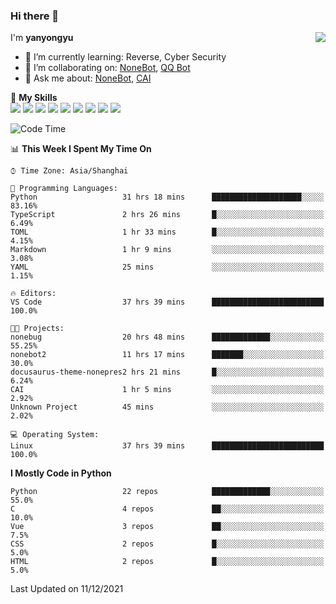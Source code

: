 ### Hi there 👋

<a href="#">
  <img align="right" src="https://github-readme-stats.vercel.app/api?username=yanyongyu&count_private=true&show_icons=true&bg_color=15,f2f7fd,E0EAFC" />
</a>

I'm **yanyongyu**

- 🌱 I’m currently learning: Reverse, Cyber Security
- 👯 I’m collaborating on: [NoneBot](https://github.com/nonebot), [QQ Bot](https://github.com/Mrs4s/go-cqhttp)
- 💬 Ask me about: [NoneBot](https://github.com/nonebot), [CAI](https://github.com/cscs181/CAI)

🌟 **My Skills**  
![](https://img.shields.io/badge/-Python-3e74a2?style=flat-square&logo=Python&logoColor=fff)
![](https://img.shields.io/badge/-Node.js-339933?style=flat-square&logo=Node.js&logoColor=fff)
![](https://img.shields.io/badge/-Vue-4fc08d?style=flat-square&logo=Vue.js&logoColor=fff)
![](https://img.shields.io/badge/-React-2d98ce?style=flat-square&logo=React&logoColor=fff)
![](https://img.shields.io/badge/-Docker-2496ED?style=flat-square&logo=Docker&logoColor=fff)
![](https://img.shields.io/badge/-Linux-000000?style=flat-square&logo=Linux&logoColor=fff)
![](https://img.shields.io/badge/-MySQL-4479A1?style=flat-square&logo=MySQL&logoColor=fff)
![](https://img.shields.io/badge/-Redis-DC382D?style=flat-square&logo=Redis&logoColor=fff)
![](https://img.shields.io/badge/-MongoDB-47A248?style=flat-square&logo=MongoDB&logoColor=fff)

<!--START_SECTION:waka-->
![Code Time](http://img.shields.io/badge/Code%20Time-1%2C872%20hrs%2027%20mins-blue)

📊 **This Week I Spent My Time On** 

```text
⌚︎ Time Zone: Asia/Shanghai

💬 Programming Languages: 
Python                   31 hrs 18 mins      ████████████████████░░░░░   83.16% 
TypeScript               2 hrs 26 mins       █░░░░░░░░░░░░░░░░░░░░░░░░   6.49% 
TOML                     1 hr 33 mins        █░░░░░░░░░░░░░░░░░░░░░░░░   4.15% 
Markdown                 1 hr 9 mins         ░░░░░░░░░░░░░░░░░░░░░░░░░   3.08% 
YAML                     25 mins             ░░░░░░░░░░░░░░░░░░░░░░░░░   1.15%

🔥 Editors: 
VS Code                  37 hrs 39 mins      █████████████████████████   100.0%

🐱‍💻 Projects: 
nonebug                  20 hrs 48 mins      █████████████░░░░░░░░░░░░   55.25% 
nonebot2                 11 hrs 17 mins      ███████░░░░░░░░░░░░░░░░░░   30.0% 
docusaurus-theme-nonepres2 hrs 21 mins       █░░░░░░░░░░░░░░░░░░░░░░░░   6.24% 
CAI                      1 hr 5 mins         ░░░░░░░░░░░░░░░░░░░░░░░░░   2.92% 
Unknown Project          45 mins             ░░░░░░░░░░░░░░░░░░░░░░░░░   2.02%

💻 Operating System: 
Linux                    37 hrs 39 mins      █████████████████████████   100.0%

```

**I Mostly Code in Python** 

```text
Python                   22 repos            █████████████░░░░░░░░░░░░   55.0% 
C                        4 repos             ██░░░░░░░░░░░░░░░░░░░░░░░   10.0% 
Vue                      3 repos             ██░░░░░░░░░░░░░░░░░░░░░░░   7.5% 
CSS                      2 repos             █░░░░░░░░░░░░░░░░░░░░░░░░   5.0% 
HTML                     2 repos             █░░░░░░░░░░░░░░░░░░░░░░░░   5.0%

```



 Last Updated on 11/12/2021
<!--END_SECTION:waka-->
